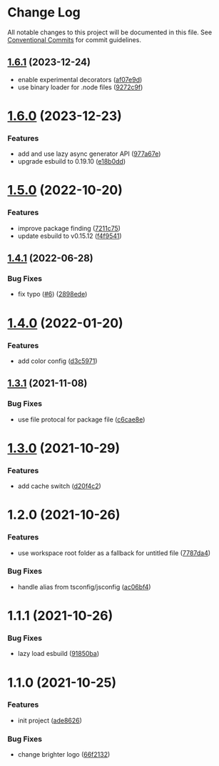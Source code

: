 # Change Log

All notable changes to this project will be documented in this file.
See [Conventional Commits](https://conventionalcommits.org) for commit guidelines.

## [1.6.1](https://github.com/ambar/vscode-bundle-size/compare/bundle-size@1.6.0...bundle-size@1.6.1) (2023-12-24)

- enable experimental decorators ([af07e9d](https://github.com/ambar/vscode-bundle-size/commit/af07e9dd421c5f31cd2d8a21454ee407b1003da7))
- use binary loader for .node files ([9272c9f](https://github.com/ambar/vscode-bundle-size/commit/9272c9fb536b9d1bb1eeee6f01bddef8cf389c21))

# [1.6.0](https://github.com/ambar/vscode-bundle-size/compare/bundle-size@1.5.0...bundle-size@1.6.0) (2023-12-23)

### Features

- add and use lazy async generator API ([977a67e](https://github.com/ambar/vscode-bundle-size/commit/977a67ed0f1e7059a992e8fd4b6e88801919556c))
- upgrade esbuild to 0.19.10 ([e18b0dd](https://github.com/ambar/vscode-bundle-size/commit/e18b0dd2bf9659df1e1ae0330274c6d35adea367))

# [1.5.0](https://github.com/ambar/vscode-bundle-size/compare/bundle-size@1.4.1...bundle-size@1.5.0) (2022-10-20)

### Features

- improve package finding ([7211c75](https://github.com/ambar/vscode-bundle-size/commit/7211c75db4339590f0c8317c3a2e7101c48d47a9))
- update esbuild to v0.15.12 ([f4f9541](https://github.com/ambar/vscode-bundle-size/commit/f4f9541d5204e92e4c11aab90c28cc9a2ba6587f))

## [1.4.1](https://github.com/ambar/vscode-bundle-size/compare/bundle-size@1.4.0...bundle-size@1.4.1) (2022-06-28)

### Bug Fixes

- fix typo ([#6](https://github.com/ambar/vscode-bundle-size/issues/6)) ([2898ede](https://github.com/ambar/vscode-bundle-size/commit/2898ede5ede598a5564cac302cae40c5477b55ad))

# [1.4.0](https://github.com/ambar/vscode-bundle-size/compare/bundle-size@1.3.1...bundle-size@1.4.0) (2022-01-20)

### Features

- add color config ([d3c5971](https://github.com/ambar/vscode-bundle-size/commit/d3c5971))

## [1.3.1](https://github.com/ambar/vscode-bundle-size/compare/bundle-size@1.3.0...bundle-size@1.3.1) (2021-11-08)

### Bug Fixes

- use file protocal for package file ([c6cae8e](https://github.com/ambar/vscode-bundle-size/commit/c6cae8e2d888a6e6c1e1c383e077ee8581a51cc0))

# [1.3.0](https://github.com/ambar/vscode-bundle-size/compare/bundle-size@1.2.0...bundle-size@1.3.0) (2021-10-29)

### Features

- add cache switch ([d20f4c2](https://github.com/ambar/vscode-bundle-size/commit/d20f4c2eca03c22cafd2fd19b187b81d8315a3b2))

# 1.2.0 (2021-10-26)

### Features

- use workspace root folder as a fallback for untitled file ([7787da4](https://github.com/ambar/vscode-bundle-size/commit/7787da4))

### Bug Fixes

- handle alias from tsconfig/jsconfig ([ac06bf4](https://github.com/ambar/vscode-bundle-size/commit/ac06bf4))

# 1.1.1 (2021-10-26)

### Bug Fixes

- lazy load esbuild ([91850ba](https://github.com/ambar/vscode-bundle-size/commit/91850ba397426af5bc403812d7938dda4e720145))

# 1.1.0 (2021-10-25)

### Features

- init project ([ade8626](https://github.com/ambar/vscode-bundle-size/commit/ade862610240d6950fd81c29a0dccc5c8459df94))

### Bug Fixes

- change brighter logo ([66f2132](https://github.com/ambar/vscode-bundle-size/commit/66f2132417d722c2c6a79ddd36d6b14f330769bd))
